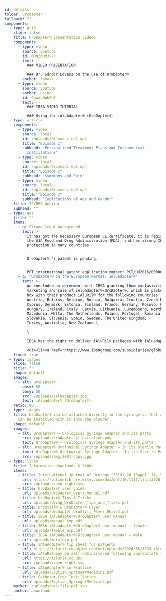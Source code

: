 ```yaml
---
id: details
folder: urodapter
fallback: ""
components:
  - type: grid
    slide: false
    title: UroDapter® presentation videos
    components:
      - type: video
        source: youtube
        id: MONZqHMJv7Q
        text: |-
          ### VIDEO PRESENTATION

          ### Dr. Sándor Lovász on the use of UroDapter®
        anchor: lovasz
      - type: video
        source: youtube
        anchor: using
        id: OgwxcHuhQuQ
        text: |-
          ### IBSA VIDEO TUTORIAL

          ### Using the iAluAdapter® (UroDapter®)
  - type: article
    components:
      - type: video
        source: local
        id: /uploads/DrLovasz-ep1.mp4
        title: "Episode 1"
        subhead: "Personalized Treatment Plans and Intravesical
          Instillations"
      - type: video
        source: local
        id: /uploads/DrLovasz-ep2.mp4
        title: "Episode 2"
        subhead: "Symptoms and Pain"
      - type: video
        source: local
        id: /uploads/DrLovasz-ep3.mp4
        title: "Episode 3"
        subhead: "Implications of Age and Gender"
    title: IC/BPS Webinar
    subhead: ""
  - type: qas
    title: ""
    items:
      - q: Strong legal background
        text: >-
          It has got the necessary European CE certificate, it is registered by
          the USA Food and Drug Administration (FDA), and has strong IP
          protection in many countries.


          ​UroDapter® 's patent is pending. 


          ​PCT international patent application number: PCT/HU2016/000063
      - q: "UroDapter® on the European market: iAluadapter®"
        text: >-
          We concluded an agreement with IBSA granting them exclusivity for the
          marketing and sale of iAluadapter®/UroDapter®, which is packed in one
          box with their product iAluRil® for the following countries: Albania,
          Austria, Belarus, Belgium, Bosnia, Bulgaria, Croatia, Czech Republic,
          Cyprus, Denmark, Estonia, Finland, France, Germany, Kosovo, Greece,
          Hungary, Ireland, Italy, Latvia, Lithuania, Luxembourg, North
          Macedonia, Malta, The Netherlands, Poland, Portugal, Romania, Serbia,
          Slovakia, Slovenia, Spain, Sweden, The United Kingdom,
          Turkey, Australia, New Zealand.\

          \

          IBSA has the right to deliver iAluRil® packages with iAluadapter®/UroDapter® and/or the adapter as a stand-alone product on the nonexclusive basis in the following countries:  Ukraine, Russia, Bahrein, Oman, Kuwait, Qatar, Saudi Arabia, The United Arab Emirates, Egypt, Algeria, Jordan, Palestine, Lebanon, Iraq, Libya, Morocco, Tunisia, Israel, Iran, South Korea, Indonesia, China, Singapore, Taiwan, Turkmenistan, Malaysia, Colombia, Argentina, Barbados, Bolivia, Brazil, Chile, Costa Rica, Dominican Republic, Ecuador, El Salvador, Guatemala, Honduras, Mexico, Nicaragua, Panama, Paraguay, Peru, Venezuela, Nigeria, Kenya, Gabon and Ghana.

          <ul><li><a href="https://www.ibsagroup.com/subsidiaries/global-network.html" rel="noopener" target="_blank">IBSA Global Network</a></li></ul>
    fixed: true
  - type: images
    slide: false
    title: ""
    shape: default
    images:
      - alt: UroDapter®
        posx: 50
        posy: 50
        src: /uploads/Ialuadapter.jpg
        text: iAluadapter® (UroDapter®)
    ratio: 90
  - type: images
    title: UroDapter® can be attached directly to the syringe so that any solution
      can be instilled with it into the bladder.
    shape: default
    images:
      - alt: UroDapter® – Urological Syringe Adapter and its parts
        src: /uploads/urodapter_illustration.png
        text: UroDapter® – Urological Syringe Adapter and its parts
      - alt: UroDapter® Urological Syringe Adapter – In its Sterile Packaging
        text: UroDapter® Urological Syringe Adapter – In its Sterile Packaging
        src: /uploads/img_2001-copy.jpg
  - type: links
    title: Information downloads & links
    items:
      - title: International Journal of Urology (2019) 26 (Suppl. 1), 57–60
        url: https://onlinelibrary.wiley.com/doi/pdf/10.1111/iju.13976
        src: /uploads/open-right.svg
      - title: UroDapter® user guide
        url: uploads/UroDapter_Users_Manual.pdf
      - title: UroDapter® Tips & Tricks
        url: uploads/Using_UroDapter_Tips_and_Tricks.pdf
      - title: UroStill® & UroDapter® Flyer
        url: uploads/UroDapter_UroStill_Flyer_EN_vr3.pdf
      - title: IBSA iAluadapter®/UroDapter® user manual
        url: uploads/manual_exp.pdf
      - title: IBSA iAluadapter®/UroDapter® user manual – female
        url: uploads/female_exp.pdf
      - title: IBSA iAluadapter®/UroDapter® user manual – male
        url: uploads/male_exp.pdf
      - title: iAluAdapter® tip sheet for patients
        url: https://ialuril.co.uk/wp-content/uploads/2020/05/1233_iAluradapterTipSheetPatients_St03.pdf
      - title: iAluRil may be self-administered following appropriate training
        url: https://ialuril.co.uk/
        src: /uploads/open-right.svg
      - title: iAluAdapter® in Practice
        url: uploads/English_SpringerMedizin1.pdf
      - title: Catheter-free Instillation
        url: uploads/English_SpringerMedizin2.pdf
    marker: /uploads/bxs-file-pdf.svg
    anchor: downloads
---
```

